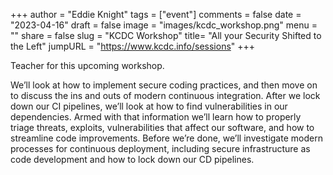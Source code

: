 +++
author = "Eddie Knight"
tags = ["event"]
comments = false
date = "2023-04-16"
draft = false
image = "images/kcdc_workshop.png"
menu = ""
share = false
slug = "KCDC Workshop"
title= "All your Security Shifted to the Left"
jumpURL = "https://www.kcdc.info/sessions"
+++

Teacher for this upcoming workshop.

We’ll look at how to implement secure coding practices, and then move on to discuss the ins and outs of modern continuous integration. After we lock down our CI pipelines, we’ll look at how to find vulnerabilities in our dependencies. Armed with that information we’ll learn how to properly triage threats, exploits, vulnerabilities that affect our software, and how to streamline code improvements. Before we’re done, we’ll investigate modern processes for continuous deployment, including secure infrastructure as code development and how to lock down our CD pipelines.